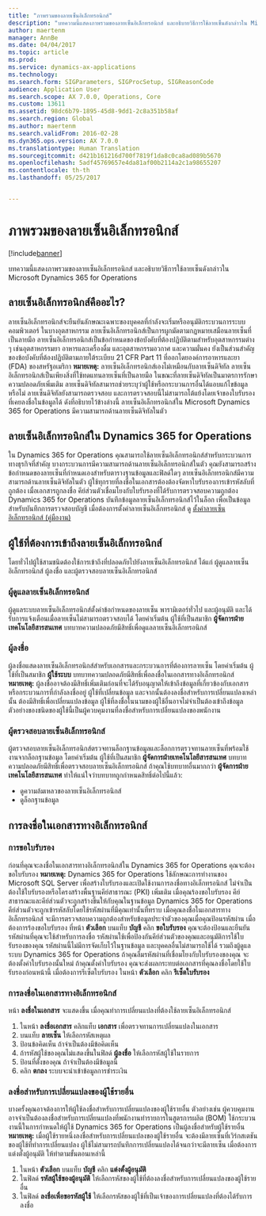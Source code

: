 ```yaml
---
title: "ภาพรวมของลายเซ็นอิเล็กทรอนิกส์"
description: "บทความนี้แสดงภาพรวมของลายเซ็นอิเล็กทรอนิกส์ และอธิบายวิธีการใช้ลายเซ็นดังกล่าวใน Microsoft Dynamics 365 for Operations"
author: maertenm
manager: AnnBe
ms.date: 04/04/2017
ms.topic: article
ms.prod: 
ms.service: dynamics-ax-applications
ms.technology: 
ms.search.form: SIGParameters, SIGProcSetup, SIGReasonCode
audience: Application User
ms.search.scope: AX 7.0.0, Operations, Core
ms.custom: 13611
ms.assetid: 98dc6b79-1895-45d8-9dd1-2c8a351b58af
ms.search.region: Global
ms.author: maertenm
ms.search.validFrom: 2016-02-28
ms.dyn365.ops.version: AX 7.0.0
ms.translationtype: Human Translation
ms.sourcegitcommit: d421b161216d700f7819f1da8c0ca8ad089b5670
ms.openlocfilehash: 5adf45769657e4da81af00b2114a2c1a98655207
ms.contentlocale: th-th
ms.lasthandoff: 05/25/2017


---
```


# <a name="electronic-signature-overview"></a>ภาพรวมของลายเซ็นอิเล็กทรอนิกส์

[!include[banner](../includes/banner.md)]


บทความนี้แสดงภาพรวมของลายเซ็นอิเล็กทรอนิกส์ และอธิบายวิธีการใช้ลายเซ็นดังกล่าวใน Microsoft Dynamics 365 for Operations

<a name="what-is-an-electronic-signature"></a>ลายเซ็นอิเล็กทรอนิกส์คืออะไร?
--------------------------------

ลายเซ็นอิเล็กทรอนิกส์จะยืนยันลักษณะเฉพาะของบุคคลที่กำลังจะเริ่มหรืออนุมัติกระบวนการระบบคอมพิวเตอร์  ในบางอุตสาหกรรม ลายเซ็นอิเล็กทรอนิกส์เป็นการผูกมัดตามกฎหมายเสมือนลายเซ็นที่เป็นลายมือ ลายเซ็นอิเล็กทรอนิกส์เป็นข้อกำหนดของข้อบังคับที่ต้องปฏิบัติตามสำหรับอุตสาหกรรมต่าง ๆ เช่นอุตสาหกรรมยา อาหารและเครื่องดื่ม และอุตสาหกรรมอวกาศ และความมั่นคง ยังเป็นส่วนสำคัญของข้อบังคับที่ต้องปฏิบัติตามภายใต้ระเบียบ 21 CFR Part 11 ที่ออกโดยองค์การอาหารและยา (FDA) ของสหรัฐอเมริกา **หมายเหตุ:** ลายเซ็นอิเล็กทรอนิกส์เองไม่เหมือนกับลายเซ็นดิจิทัล ลายเซ็นอิเล็กทรอนิกส์เป็นเพียงสิ่งที่ใช้ทดแทนลายเซ็นที่เป็นลายมือ ในขณะที่ลายเซ็นดิจิทัลเป็นมาตรการรักษาความปลอดภัยเพิ่มเติม ลายเซ็นดิจิทัลสามารถช่วยระบุว่าผู้ใช้หรือกระบวนการอื่นได้แอบแก้ไขข้อมูลหรือไม่ ลายเซ็นดิจิทัลยังสามารถตรวจสอบ และการตรวจสอบนี้ไม่สามารถโต้แย้งโดยเจ้าของใบรับรองที่เคยลงชื่อในข้อมูลได้ ดังที่อธิบายไว้ข้างล่างนี้ ลายเซ็นอิเล็กทรอนิกส์ใน Microsoft Dynamics 365 for Operations มีความสามารถด้านลายเซ็นดิจิทัลในตัว

## <a name="electronic-signatures-in-dynamics-365-for-operations"></a>ลายเซ็นอิเล็กทรอนิกส์ใน Dynamics 365 for Operations
ใน Dynamics 365 for Operations คุณสามารถใช้ลายเซ็นอิเล็กทรอนิกส์สำหรับกระบวนการทางธุรกิจที่สำคัญ บางกระบวนการมีความสามารถด้านลายเซ็นอิเล็กทรอนิกส์ในตัว คุณยังสามารถสร้างข้อกำหนดของลายเซ็นที่กำหนดเองสำหรับตารางฐานข้อมูลและฟิลด์ใดๆ ลายเซ็นอิเล็กทรอนิกส์มีความสามารถด้านลายเซ็นดิจิทัลในตัว ผู้ใช้ทุกรายที่ลงชื่อในเอกสารต้องต้องจัดหาใบรับรองการเข้ารหัสลับที่ถูกต้อง เมื่อเอกสารถูกลงชื่อ คีย์ส่วนตัวเชื่อมโยงกับใบรับรองที่ได้รับการตรวจสอบความถูกต้อง Dynamics 365 for Operations บันทึกข้อมูลลายเซ็นอิเล็กทรอนิกส์ไว้ในล็อก เพื่อเป็นข้อมูลสำหรับบันทึกการตรวจสอบบัญชี เมื่อต้องการตั้งค่าลายเซ็นอิเล็กทรอนิกส์ ดู [ตั้งค่าลายเซ็นอิเล็กทรอนิกส์ (คู่มืองาน)](http://ax.help.dynamics.com/en/wiki/set-up-electronic-signatures/)

## <a name="users-who-require-access-to-electronic-signatures"></a>ผู้ใช้ที่ต้องการเข้าถึงลายเซ็นอิเล็กทรอนิกส์
โดยทั่วไปผู้ใช้สามชนิดต้องใช้การเข้าถึงที่ปลอดภัยไปยังลายเซ็นอิเล็กทรอนิกส์ ได้แก่ ผู้ดูแลลายเซ็นอิเล็กทรอนิกส์ ผู้ลงชื่อ และผู้ตรวจสอบลายเซ็นอิเล็กทรอนิกส์

### <a name="electronic-signature-administrator"></a>ผู้ดูแลลายเซ็นอิเล็กทรอนิกส์

ผู้ดูแลระบบลายเซ็นอิเล็กทรอนิกส์ตั้งค่าข้อกำหนดของลายเซ็น พารามิเตอร์ทั่วไป และผู้อนุมัติ และได้รับการแจ้งเตือนเมื่อลายเซ็นไม่สามารถตรวจสอบได้ โดยค่าเริ่มต้น ผู้ใช้ที่เป็นสมาชิก **ผู้จัดการฝ่ายเทคโนโลยีสารสนเทศ** บทบาทความปลอดภัยมีสิทธิ์เพื่อดูแลลายเซ็นอิเล็กทรอนิกส์

### <a name="signer"></a>ผู้ลงชื่อ

ผู้ลงชื่อแสดงลายเซ็นอิเล็กทรอนิกส์สำหรับเอกสารและกระบวนการที่ต้องการลายเซ็น โดยค่าเริ่มต้น ผู้ใช้ที่เป็นสมาชิก **ผู้ใช้ระบบ** บทบาทความปลอดภัยมีสิทธิ์เพื่อลงชื่อในเอกสารทางอิเล็กทรอนิกส์ **หมายเหตุ:** ผู้ลงชื่ออาจต้องมีสิทธิ์เพิ่มเติมก่อนที่จะได้รับอนุญาตให้เข้าถึงข้อมูลที่เกี่ยวข้องกับเอกสารหรือกระบวนการที่กำลังลงชื่ออยู่ ผู้ใช้ที่เปลี่ยนข้อมูล และจากนั้นต้องลงชื่อสำหรับการเปลี่ยนแปลงเหล่านั้น ต้องมีสิทธิ์เพื่อเปลี่ยนแปลงข้อมูล ผู้ใช้ที่ลงชื่อในนามของผู้ใช้อื่นอาจไม่จำเป็นต้องเข้าถึงข้อมูล ตัวอย่างของชนิดของผู้ใช้นี้เป็นผู้ควบคุมงานที่ลงชื่อสำหรับการเปลี่ยนแปลงของพนักงาน

### <a name="electronic-signature-auditor"></a>ผู้ตรวจสอบลายเซ็นอิเล็กทรอนิกส์

ผู้ตรวจสอบลายเซ็นอิเล็กทรอนิกส์ตรวจทานล็อกฐานข้อมูลและล็อกการตรวจทานลายเซ็นที่พร้อมใช้งานจากล็อกฐานข้อมูล โดยค่าเริ่มต้น ผู้ใช้ที่เป็นสมาชิก **ผู้จัดการฝ่ายเทคโนโลยีสารสนเทศ** บทบาทความปลอดภัยมีสิทธิ์เพื่อตรวจสอบลายเซ็นอิเล็กทรอนิกส์ ถ้าคุณใช้บทบาทอื่นมากกว่า **ผู้จัดการฝ่ายเทคโนโลยีสารสนเทศ** ทำให้แน่ใจว่าบทบาทถูกกำหนดสิทธิ์ต่อไปนี้แล้ว:

-   ดูความล้มเหลวของลายเซ็นอิเล็กทรอนิกส์
-   ดูล็อกฐานข้อมูล

## <a name="signing-documents-electronically"></a>การลงชื่อในเอกสารทางอิเล็กทรอนิกส์
### <a name="get-a-certificate"></a>การขอใบรับรอง

ก่อนที่คุณจะลงชื่อในเอกสารทางอิเล็กทรอนิกส์ใน Dynamics 365 for Operations คุณจะต้องขอใบรับรอง **หมายเหตุ:** Dynamics 365 for Operations ใช้ลักษณะการทำงานของ Microsoft SQL Server เพื่อสร้างใบรับรองและเปิดใช้งานการลงชื่อทางอิเล็กทรอนิกส์ ไม่จำเป็นต้องใช้ใบรับรองหรือโครงสร้างพื้นฐานคีย์สาธารณะ (PKI) เพิ่มเติม เมื่อคุณร้องขอใบรับรอง คีย์สาธารณะและคีย์ส่วนตัวจะถูกสร้างขึ้นให้กับคุณในฐานข้อมูล Dynamics 365 for Operations คีย์ส่วนตัวจะถูกเข้ารหัสลับโดยใช้รหัสผ่านที่มีคุณเท่านั้นที่ทราบ เมื่อคุณลงชื่อในเอกสารทางอิเล็กทรอนิกส์ จะมีการตรวจสอบความถูกต้องสำหรับข้อมูลประจำตัวของคุณเมื่อคุณป้อนรหัสผ่าน เมื่อต้องการร้องขอใบรับรอง ที่หน้า **ตัวเลือก** บนแท็บ **บัญชี** คลิก **ขอใบรับรอง** คุณจะต้องป้อนและยืนยันรหัสผ่านที่คุณจะใช้สำหรับการลงชื่อ รหัสผ่านใช้เพื่อป้องกันคีย์ส่วนตัวของคุณและอนุมัติการใช้ใบรับรองของคุณ รหัสผ่านนี้ไม่มีการจัดเก็บไว้ในฐานข้อมูล และบุคคลอื่นไม่สามารถใช้ได้ รวมถึงผู้ดูแลระบบ Dynamics 365 for Operations ถ้าคุณลืมรหัสผ่านที่เชื่อมโยงกับใบรับรองของคุณ จะต้องตั้งค่าใบรับรองนั้นใหม่ ถ้าคุณตั้งค่าใบรับรอง คุณจะส่งผลกระทบต่อเอกสารที่คุณลงชื่อโดยใช้ใบรับรองก่อนหน้านี้ เมื่อต้องการรีเซ็ตใบรับรอง ในหน้า **ตัวเลือก** คลิก **รีเซ็ตใบรับรอง**

### <a name="sign-a-document-electronically"></a>การลงชื่อในเอกสารทางอิเล็กทรอนิกส์

หน้า **ลงชื่อในเอกสาร** จะแสดงขึ้น เมื่อคุณทำการเปลี่ยนแปลงที่ต้องใช้ลายเซ็นอิเล็กทรอนิกส์

1.  ในหน้า **ลงชื่อเอกสาร** คลิกแท็บ **เอกสาร** เพื่อตรวจทานการเปลี่ยนแปลงในเอกสาร
2.  บนแท็บ **ลายเซ็น** ให้เลือกรหัสเหตุผล
3.  ป้อนข้อคิดเห็น ถ้าจำเป็นต้องมีข้อคิดเห็น
4.  ถ้ารหัสผู้ใช้ของคุณไม่แสดงขึ้นในฟิลด์ **ผู้ลงชื่อ** ให้เลือกรหัสผู้ใช้ในรายการ
5.  ป้อนที่ตั้งของคุณ ถ้าจำเป็นต้องมีข้อมูลนี้
6.  คลิก **ตกลง** ระบบจะนำเข้าข้อมูลการชำระเงิน

### <a name="sign-for-another-users-changes"></a>ลงชื่อสำหรับการเปลี่ยนแปลงของผู้ใช้รายอื่น

บางครั้งคุณอาจต้องการให้ผู้ใช้ลงชื่อสำหรับการเปลี่ยนแปลงของผู้ใช้รายอื่น ตัวอย่างเช่น ผู้ควบคุมงานอาจจำเป็นต้องลงชื่อสำหรับการเปลี่ยนแปลงที่พนักงานทำรายการในสูตรการผลิต (BOM) ใช้กระบวนงานนี้ในการกำหนดให้ผู้ใช้ Dynamics 365 for Operations เป็นผู้ลงชื่อสำหรับผู้ใช้รายอื่น **หมายเหตุ:** เมื่อผู้ใช้รายหนึ่งลงชื่อสำหรับการเปลี่ยนแปลงของผู้ใช้รายอื่น จะต้องมีลายเซ็นที่เวิร์กสเตชันของผู้ใช้ที่ทำการเปลี่ยนแปลง ผู้ใช้ไม่สามารถบันทึกการเปลี่ยนแปลงได้จนกว่าจะมีลายเซ็น เมื่อต้องการแต่งตั้งผู้อนุมัติ ให้ทำตามขั้นตอนเหล่านี้

1.  ในหน้า **ตัวเลือก** บนแท็บ **บัญชี** คลิก **แต่งตั้งผู้อนุมัติ**
2.  ในฟิลด์ **รหัสผู้ใช้ของผู้อนุมัติ** ให้เลือกรหัสของผู้ใช้ที่ต้องลงชื่อสำหรับการเปลี่ยนแปลงของผู้ใช้รายอื่น
3.  ในฟิลด์ **ลงชื่อเพื่อขอรหัสผู้ใช้** ให้เลือกรหัสของผู้ใช้ที่เป็นเจ้าของการเปลี่ยนแปลงที่ต้องได้รับการลงชื่อ






